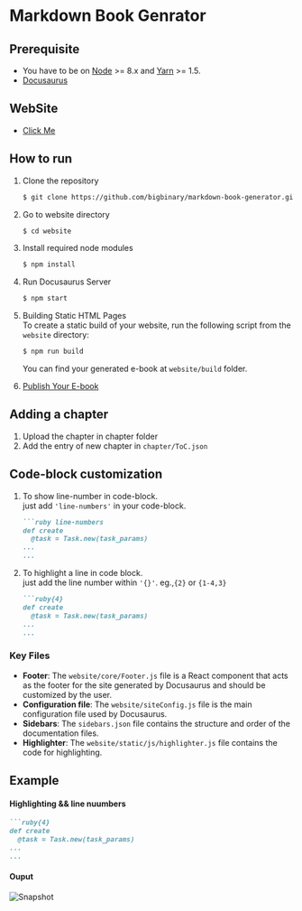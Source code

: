 # Markdown Book Genrator

## Prerequisite
- You have to be on [Node](https://nodejs.org/en/) >= 8.x and [Yarn](https://yarnpkg.com/en/) >= 1.5.
- [Docusaurus](https://docusaurus.io/)

## WebSite
-  [Click Me](https://im-amitto.github.io/docusaures-website)

## How to run
1. Clone the repository  
    ```bash
    $ git clone https://github.com/bigbinary/markdown-book-generator.git
    ```
2. Go to website directory  
    ```bash
    $ cd website
    ```
3. Install required node modules  
    ```bash
    $ npm install
    ```
4. Run Docusaurus Server  
    ```bash
    $ npm start
    ```
5. Building Static HTML Pages  
  To create a static build of your website, run the following script from the `website` directory:
    ```bash
    $ npm run build
    ```
    You can find your generated e-book at `website/build` folder.  

6. [Publish Your E-book](https://docusaurus.io/docs/en/publishing)

## Adding a chapter
  1. Upload the chapter in chapter folder
  2. Add the entry of new chapter in `chapter/ToC.json`

## Code-block customization
  1. To show line-number in code-block.  
  just add `'line-numbers'` in your code-block.
      ```markdown
      ```ruby line-numbers
      def create
        @task = Task.new(task_params)
      ...
      ...
      ```
  2. To highlight a line in code block.  
  just add the line number within `'{}'`. eg.,`{2}` or `{1-4,3}`
      ```markdown
      ```ruby{4}
      def create
        @task = Task.new(task_params)
      ...
      ...
      ```

### Key Files

* **Footer**: The `website/core/Footer.js` file is a React component that acts
 as the footer for the site generated by Docusaurus and should be customized by the user.
* **Configuration file**: The `website/siteConfig.js` file is the main
  configuration file used by Docusaurus.
* **Sidebars**: The `sidebars.json` file contains the structure and order
  of the documentation files.
* **Highlighter**: The `website/static/js/highlighter.js` file contains the code for highlighting.
## Example
#### Highlighting && line nuumbers
```Markdown
```ruby{4}
def create
  @task = Task.new(task_params)
...
...
```

#### Ouput
![Snapshot](https://github.com/bigbinary/markdown-book-generator/blob/master/snapshot/snapshot.png?raw=true)